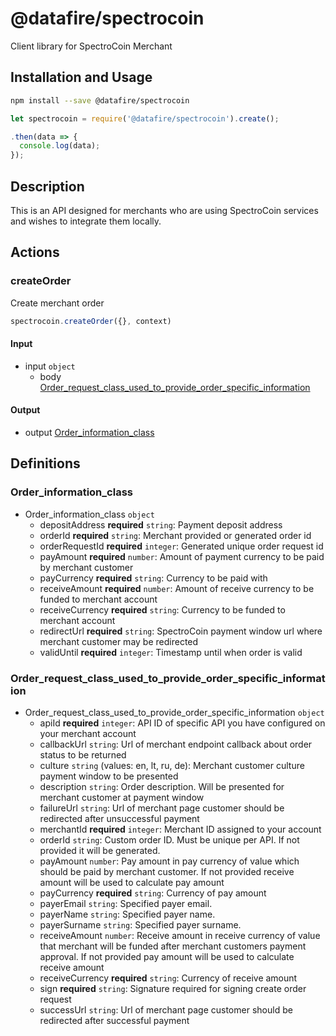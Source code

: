 # @datafire/spectrocoin

Client library for SpectroCoin Merchant

## Installation and Usage
```bash
npm install --save @datafire/spectrocoin
```
```js
let spectrocoin = require('@datafire/spectrocoin').create();

.then(data => {
  console.log(data);
});
```

## Description

This is an API designed for merchants who are using SpectroCoin services and wishes to integrate them locally.

## Actions

### createOrder
Create merchant order


```js
spectrocoin.createOrder({}, context)
```

#### Input
* input `object`
  * body [Order_request_class_used_to_provide_order_specific_information](#order_request_class_used_to_provide_order_specific_information)

#### Output
* output [Order_information_class](#order_information_class)



## Definitions

### Order_information_class
* Order_information_class `object`
  * depositAddress **required** `string`: Payment deposit address
  * orderId **required** `string`: Merchant provided or generated order id
  * orderRequestId **required** `integer`: Generated unique order request id
  * payAmount **required** `number`: Amount of payment currency to be paid by merchant customer
  * payCurrency **required** `string`: Currency to be paid with
  * receiveAmount **required** `number`: Amount of receive currency to be funded to merchant account
  * receiveCurrency **required** `string`: Currency to be funded to merchant account
  * redirectUrl **required** `string`: SpectroCoin payment window url where merchant customer may be redirected
  * validUntil **required** `integer`: Timestamp until when order is valid

### Order_request_class_used_to_provide_order_specific_information
* Order_request_class_used_to_provide_order_specific_information `object`
  * apiId **required** `integer`: API ID of specific API you have configured on your merchant account
  * callbackUrl `string`: Url of merchant endpoint callback about order status to be returned
  * culture `string` (values: en, lt, ru, de): Merchant customer culture payment window to be presented
  * description `string`: Order description. Will be presented for merchant customer at payment window
  * failureUrl `string`: Url of merchant page customer should be redirected after unsuccessful payment
  * merchantId **required** `integer`: Merchant ID assigned to your account
  * orderId `string`: Custom order ID. Must be unique per API. If not provided it will be generated.
  * payAmount `number`: Pay amount in pay currency of value which should be paid by merchant customer. If not provided receive amount will be used to calculate pay amount
  * payCurrency **required** `string`: Currency of pay amount
  * payerEmail `string`: Specified payer email.
  * payerName `string`: Specified payer name.
  * payerSurname `string`: Specified payer surname.
  * receiveAmount `number`: Receive amount in receive currency of value that merchant will be funded after merchant customers payment approval. If not provided pay amount will be used to calculate receive amount
  * receiveCurrency **required** `string`: Currency of receive amount
  * sign **required** `string`: Signature required for signing create order request
  * successUrl `string`: Url of merchant page customer should be redirected after successful payment


